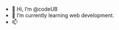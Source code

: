 - 👋 Hi, I’m @codeUB
- 🌱 I’m currently learning web development. 
- 📫 

<!---
codeUB/codeUB is a ✨ special ✨ repository because its `README.md` (this file) appears on your GitHub profile.
You can click the Preview link to take a look at your changes.
--->
